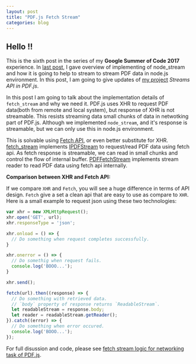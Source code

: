```yaml
---
layout: post
title: "PDF.js Fetch Stream"
categories: blog
---
```


## Hello !!

This is the sixth post in the series of my **Google Summer of Code 2017** experience. In [last post](http://mukulmishra.me/blog/PDF.js-Node-Stream/), I gave overview of implementing of node_stream and how it is going to help to stream to stream PDF data in node.js environment. In this post, I am going to give updates of [my project](https://github.com/mozilla/pdf.js/projects/4) _Streams API in PDF.js_.


In this post I am going to talk about the implementation details of `fetch_stream` and why we need it. PDF.js uses XHR to request PDF data(both from remote and local system), but response of XHR is not streamable. This resists streaming data small chunks of data in netwotking part of PDF.js. Although we implemented `node_stream`, and it's response is streamable, but we can only use this in node.js environment.

This is solvable using [Fetch API](https://fetch.spec.whatwg.org/#fetch-api), or even better substitute for XHR. [fetch_stream](https://github.com/mukulmishra18/pdf.js/commit/84d492d03bdc5ff9622a258f75b7b7fc296ebc74) implements [IPDFStream](https://github.com/mozilla/pdf.js/blob/master/src/core/worker.js#L62) to request/read PDF data using fetch api. As fetch response is streamable, we can read in small chunks and control the flow of internal buffer. [PDFFetchStream](https://github.com/mukulmishra18/pdf.js/commit/84d492d03bdc5ff9622a258f75b7b7fc296ebc74#diff-ffa21364c93bc3328ab1eb76226f8a71R19) implements stream reader to read PDF data using fetch api internally.

**Comparison between XHR and Fetch API:**

If we compare `XHR` and `Fetch`, you will see a huge difference in terms of API design. `Fetch` give a set a clean api that are easy to use as compare to `XHR`. Here is a small example to request json using these two technologies:

```javascript
var xhr = new XMLHttpRequest();
xhr.open('GET', url);
xhr.responseType = 'json';

xhr.onload = () => {
  // Do something when request completes successfully.
}

xhr.onerror = () => {
  // Do somethig when request fails.
  console.log('BOOO...');
}

xhr.send();
```

```javascript
fetch(url).then((response) => {
  // Do something with retrieved data.
  // `body` property of response returns `ReadableStream`.
  let readableStream = response.body;
  let reader = readableStream.getReader();
}).catch((error) => {
  // Do something when error occured.
  console.log('BOOO...');
});
```

For full disussion and code, please see [fetch stream logic for networking task of PDF.js](https://github.com/mozilla/pdf.js/pull/8768).
